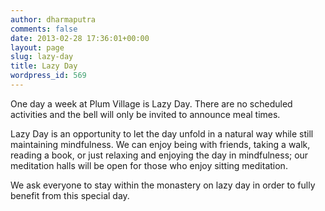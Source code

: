 ```yaml
---
author: dharmaputra
comments: false
date: 2013-02-28 17:36:01+00:00
layout: page
slug: lazy-day
title: Lazy Day
wordpress_id: 569
---
```


One day a week at Plum Village is Lazy Day. There are no scheduled activities and the bell will only be invited to announce meal times.

Lazy Day is an opportunity to let the day unfold in a natural way while still maintaining mindfulness. We can enjoy being with friends, taking a walk, reading a book, or just relaxing and enjoying the day in mindfulness; our meditation halls will be open for those who enjoy sitting meditation.

We ask everyone to stay within the monastery on lazy day in order to fully benefit from this special day.

